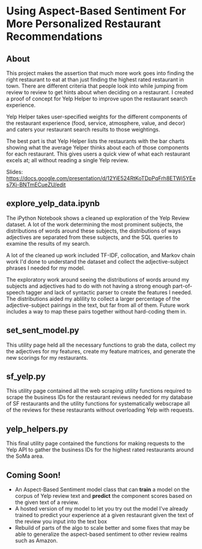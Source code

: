Using Aspect-Based Sentiment For More Personalized Restaurant Recommendations
=============================================================================
About
-----
This project makes the assertion that much more work goes into finding the right restaurant to eat at than just finding the highest rated restaurant in town. There are different criteria that people look into while jumping from review to review to get hints about when deciding on a restaurant. I created a proof of concept for Yelp Helper to improve upon the restaurant search experience.

Yelp Helper takes user-specified weights for the different components of the restaurant experience (food, service, atmosphere, value, and decor) and caters your restaurant search results to those weightings. 

The best part is that Yelp Helper lists the restaurants with the bar charts showing what the average Yelper thinks about each of those components for each restaurant. This gives users a quick view of what each restaurant excels at; all without reading a single Yelp review.

Slides:
https://docs.google.com/presentation/d/12YiE524RtKoTDpPqFrh8ETWj5YEes7Xj-BNTmECueZU/edit

explore_yelp_data.ipynb
-----------------------
The iPython Notebook shows a cleaned up exploration of the Yelp Review dataset. A lot of the work determining the most prominent subjects, the distributions of words around these subjects, the distributions of ways adjectives are separated from these subjects, and the SQL queries to examine the results of my search.

A lot of the cleaned up work included TF-IDF, collocation, and Markov chain work I'd done to understand the dataset and collect the adjective-subject phrases I needed for my model.

The exploratory work around seeing the distributions of words around my subjects and adjectives had to do with not having a strong enough part-of-speech tagger and lack of syntactic parser to create the features I needed. The distributions aided my ablility to collect a larger percentage of the adjective-subject pairings in the text, but far from all of them. Future work includes a way to map these pairs together without hard-coding them in.

set_sent_model.py
-----------------
This utility page held all the necessary functions to grab the data, collect my the adjectives for my features, create my feature matrices, and generate the new scorings for my restaurants.

sf_yelp.py
----------
This utility page contained all the web scraping utility functions required to scrape the business IDs for the restaurant reviews needed for my database of SF restaurants and the utility functions for systematically webscrape all of the reviews for these restaurants without overloading Yelp with requests.

yelp_helpers.py
---------------
This final utility page contained the functions for making requests to the Yelp API to gather the business IDs for the highest rated restaurants around the SoMa area.

Coming Soon!
------------
- An Aspect-Based Sentiment model class that can **train** a model on the corpus of Yelp review text and  **predict** the component scores based on the given text of a review.
- A hosted version of my model to let you try out the model I've already trained to predict your experience at a given restaurant given the text of the review you input into the text box
- Rebuild of parts of the algo to scale better and some fixes that may be able to generalize the aspect-based sentiment to other review realms such as Amazon.